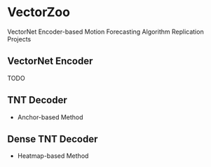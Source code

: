 # VectorZoo

VectorNet Encoder-based Motion Forecasting Algorithm Replication Projects 

## VectorNet Encoder  
TODO 


## TNT Decoder 

- Anchor-based Method 


## Dense TNT Decoder 

- Heatmap-based Method 
